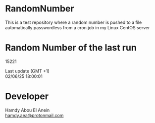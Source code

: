 # RandomNumber    
This is a test repository where a random number is pushed to a file automatically passwordless from a cron job in my Linux CentOS server    
# Random Number of the last run   
15221
      
Last update (GMT +1)    
02/06/25 18:00:01
# Developer    
Hamdy Abou El Anein   
hamdy.aea@protonmail.com
